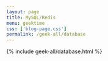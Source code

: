 ```yaml
---
layout: page
title: MySQL/Redis
menu: geektime
css: ['blog-page.css']
permalink: /geek-all/database
---
```


{% include geek-all/database.html %}
